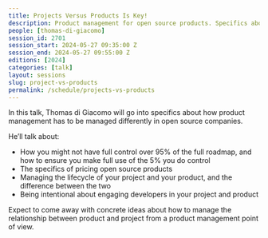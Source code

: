 ```yaml
---
title: Projects Versus Products Is Key! 
description: Product management for open source products. Specifics about how product management has to be managed differently in open source companies.
people: [thomas-di-giacomo]
session_id: 2701
session_start: 2024-05-27 09:35:00 Z
session_end: 2024-05-27 09:55:00 Z
editions: [2024]
categories: [talk]
layout: sessions
slug: project-vs-products
permalink: /schedule/projects-vs-products
---
```


In this talk, Thomas di Giacomo will go into specifics about how product management has to be managed differently in open source companies.

He’ll talk about:

*   How you might not have full control over 95% of the full roadmap, and how to ensure you make full use of the 5% you do control
*   The specifics of pricing open source products
*   Managing the lifecycle of your project and your product, and the difference between the two
*   Being intentional about engaging developers in your project and product

Expect to come away with concrete ideas about how to manage the relationship between product and project from a product management point of view.
